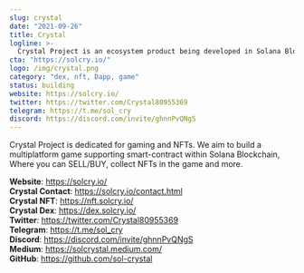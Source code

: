 ```yaml
---
slug: crystal
date: "2021-09-26"
title: Crystal
logline: >-
  Crystal Project is an ecosystem product being developed in Solana Blockchain with a focus on Gaming and NFTs.
cta: "https://solcry.io/"
logo: /img/crystal.png
category: "dex, nft, Dapp, game"
status: building
website: https://solcry.io/
twitter: https://twitter.com/Crystal80955369
telegram: https://t.me/sol_cry
discord: https://discord.com/invite/ghnnPvQNgS
---
```

 
Crystal Project is dedicated for gaming and NFTs.
We aim to build a multiplatform game supporting smart-contract within Solana Blockchain,
Where you can SELL/BUY, collect NFTs in the game and more.

<b>Website</b>: https://solcry.io/ </br>
<b>Crystal Contact</b>: https://solcry.io/contact.html </br>
<b>Crystal NFT</b>: https://nft.solcry.io/ </br>
<b>Crystal Dex</b>: https://dex.solcry.io/ </br>
<b>Twitter</b>: https://twitter.com/Crystal80955369 </br>
<b>Telegram</b>: https://t.me/sol_cry </br>
<b>Discord</b>: https://discord.com/invite/ghnnPvQNgS </br>
<b>Medium</b>: https://solcrystal.medium.com/ </br>
<b>GitHub</b>: https://github.com/sol-crystal </br>
